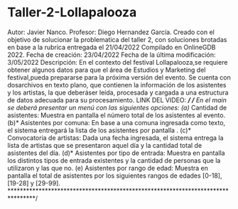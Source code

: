 # Taller-2-Lollapalooza
Autor: Javier Nanco. Profesor: Diego Hernandez García. Creado con el objetivo de solucionar la problematica del taller 2, con soluciones brotadas en base a la rubrica entregada el 21/04/2022 Compilado en OnlineGDB 2022. Fecha de creación: 23/04/2022  Fecha de la última modificación: 3/05/2022  Descripción: En el contexto del festival Lollapalooza,se requiere obtener algunos datos para que el área de Estudios y Marketing del festival,pueda prepararse para la próxima versión del evento. Se cuenta con dosarchivos en texto plano, que contienen la información de los asistentes y los artistas, la que deberáser leída, procesada y cargada a una estructura de datos adecuada para su procesamiento. LINK DEL VIDEO: *******************************************************************************/  /****************************************************************************** En el main se deberá presentar un menú con las siguientes opciones: (a)* Cantidad de asistentes: Muestra en pantalla el número total de los asistentes al evento. (b)* Asistentes por comuna: En base a una comuna ingresada como texto, el sistema entregará la lista de los asistentes por pantalla . (c)* Convocatoria de artistas: Dada una fecha ingresada, el sistema entrega la  lista de artistas que se presentaron aquel día y la cantidad total de asistentes del día. (d)* Asistentes por tipo de entrada: Muestra en pantalla los distintos tipos de  entrada existentes y la cantidad de personas que la utilizaron y las que no. (e) Asistentes por rango de edad: Muestra en pantalla el total de asistentes por los siguientes rangos de edades [0-18], [19-28] y [29-99]. ********************************************************************************/
